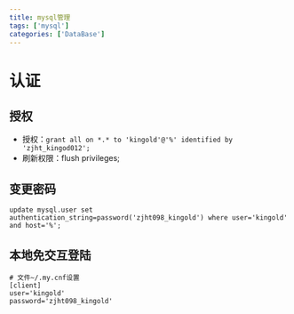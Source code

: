 ```yaml
---
title: mysql管理
tags: ['mysql']
categories: ['DataBase']
---
```

# 认证
## 授权
* 授权：`grant all on *.* to 'kingold'@'%' identified by 'zjht_kingod012';`
* 刷新权限：flush privileges;

## 变更密码
`update mysql.user set authentication_string=password('zjht098_kingold') where user='kingold' and host='%';`

## 本地免交互登陆
```
# 文件~/.my.cnf设置
[client]
user='kingold'
password='zjht098_kingold'
```
